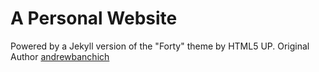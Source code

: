 # A Personal Website
Powered by a Jekyll version of the "Forty" theme by HTML5 UP.
Original Author [andrewbanchich](https://github.com/andrewbanchich/forty-jekyll-theme)
